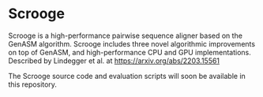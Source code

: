 # Scrooge
Scrooge is a high-performance pairwise sequence aligner based on the GenASM algorithm. Scrooge includes three novel algorithmic improvements on top of GenASM, and high-performance CPU and GPU implementations. Described by Lindegger et al. at https://arxiv.org/abs/2203.15561

The Scrooge source code and evaluation scripts will soon be available in this repository.
